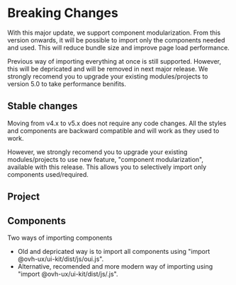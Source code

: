 # Breaking Changes

With this major update, we support component modularization. From this version onwards, it will be possible to import only the components needed and used. This will reduce bundle size and improve page load performance.

Previous way of importing everything at once is still supported. However, this will be depricated and will be removed in next major release. We strongly recomend you to upgrade your existing modules/projects to version 5.0 to take performance benifits.

## Stable changes

Moving from v4.x to v5.x does not require any code changes. All the styles and components are backward compatible and will work as they used to work.

However, we strongly recomend you to upgrade your existing modules/projects to use new feature, "component modularization", available with this release. This allows you to selectively import only components used/required.

## Project

## Components

Two ways of importing components

* Old and depricated way is to import all components using "import @ovh-ux/ui-kit/dist/js/oui.js".
* Alternative, recomended and more modern way of importing using "import @ovh-ux/ui-kit/dist/js/<component-name>.js".
